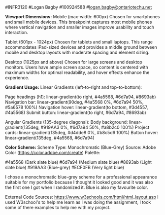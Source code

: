 #INFR3120
#Logan Bagby
#100924588
#logan.bagby@ontariotechu.net

**Viewport Dimensions:**
Mobile (max-width: 600px)
Chosen for smartphones and small mobile devices. This breakpoint captures most mobile phones where vertical navigation and smaller images improve usability and touch interaction.

Tablet (601px - 1024px)
Chosen for tablets and small laptops. This range accommodates iPad-sized devices and provides a middle ground between mobile and desktop layouts with moderate spacing and element sizing.

Desktop (1025px and above)
Chosen for large screens and desktop monitors. Users have ample screen space, so content is centered with maximum widths for optimal readability, and hover effects enhance the experience.

**Gradient Usage:**
Linear Gradients (left-to-right and top-to-bottom):

Page headings (h1): linear-gradient(to right, #4a5568, #6d7a94, #8693ab)
Navigation bar: linear-gradient(90deg, #4a5568 0%, #6d7a94 50%, #5a6578 100%)
Navigation hover: linear-gradient(to bottom, #3d4557, #4a5568)
Submit button: linear-gradient(to right, #6d7a94, #8693ab)

Angular Gradients (135-degree diagonal):
Body background: linear-gradient(135deg, #919AA3 0%, #6d7a94 50%, #a8b2c0 100%)
Project cards: linear-gradient(135deg, #d4dde8 0%, #b8c5d6 100%)
Button hover: linear-gradient(135deg, #4a5568, #6d7a94)

**Color Scheme:**
Scheme Type: Monochromatic (Blue-Grey)
Source: Adobe Color (https://color.adobe.com/create)
Palette:

#4a5568 (Dark slate blue)
#6d7a94 (Medium slate blue)
#8693ab (Light slate blue)
#919AA3 (Blue-grey)
#ECF0FB (Very light blue)

I chose a monochromatic blue-grey scheme for a professional appearance suitable for my portfolio because I thought it looked good and it was also the first one I got when I randomized it. Blue is also my favourite color.

External Code Sources:
https://www.w3schools.com/html/html_layout.asp
  I used W3school's to help me learn as I was doing the assignment, I took some of there examples to help me with my project.

  
